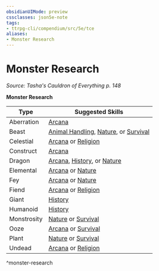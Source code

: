 ```yaml
---
obsidianUIMode: preview
cssclasses: json5e-note
tags:
- ttrpg-cli/compendium/src/5e/tce
aliases:
- Monster Research
---
```

# Monster Research
*Source: Tasha's Cauldron of Everything p. 148* 

**Monster Research**

| Type | Suggested Skills |
|------|------------------|
| Aberration | [Arcana](Інструменти%20ДМ/CLI/rules/skills.md#Arcana) |
| Beast | [Animal Handling](Інструменти%20ДМ/CLI/rules/skills.md#Animal%20Handling), [Nature](Інструменти%20ДМ/CLI/rules/skills.md#Nature), or [Survival](Інструменти%20ДМ/CLI/rules/skills.md#Survival) |
| Celestial | [Arcana](Інструменти%20ДМ/CLI/rules/skills.md#Arcana) or [Religion](Інструменти%20ДМ/CLI/rules/skills.md#Religion) |
| Construct | [Arcana](Інструменти%20ДМ/CLI/rules/skills.md#Arcana) |
| Dragon | [Arcana](Інструменти%20ДМ/CLI/rules/skills.md#Arcana), [History](Інструменти%20ДМ/CLI/rules/skills.md#History), or [Nature](Інструменти%20ДМ/CLI/rules/skills.md#Nature) |
| Elemental | [Arcana](Інструменти%20ДМ/CLI/rules/skills.md#Arcana) or [Nature](Інструменти%20ДМ/CLI/rules/skills.md#Nature) |
| Fey | [Arcana](Інструменти%20ДМ/CLI/rules/skills.md#Arcana) or [Nature](Інструменти%20ДМ/CLI/rules/skills.md#Nature) |
| Fiend | [Arcana](Інструменти%20ДМ/CLI/rules/skills.md#Arcana) or [Religion](Інструменти%20ДМ/CLI/rules/skills.md#Religion) |
| Giant | [History](Інструменти%20ДМ/CLI/rules/skills.md#History) |
| Humanoid | [History](Інструменти%20ДМ/CLI/rules/skills.md#History) |
| Monstrosity | [Nature](Інструменти%20ДМ/CLI/rules/skills.md#Nature) or [Survival](Інструменти%20ДМ/CLI/rules/skills.md#Survival) |
| Ooze | [Arcana](Інструменти%20ДМ/CLI/rules/skills.md#Arcana) or [Survival](Інструменти%20ДМ/CLI/rules/skills.md#Survival) |
| Plant | [Nature](Інструменти%20ДМ/CLI/rules/skills.md#Nature) or [Survival](Інструменти%20ДМ/CLI/rules/skills.md#Survival) |
| Undead | [Arcana](Інструменти%20ДМ/CLI/rules/skills.md#Arcana) or [Religion](Інструменти%20ДМ/CLI/rules/skills.md#Religion) |
^monster-research